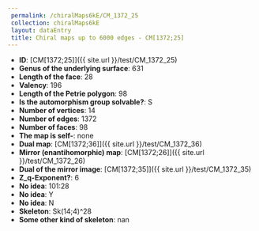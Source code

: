 ```yaml
--- 
 permalink: /chiralMaps6kE/CM_1372_25 
 collection: chiralMaps6kE
 layout: dataEntry
 title: Chiral maps up to 6000 edges - CM[1372;25]
---
```


- **ID**: [CM[1372;25]]({{ site.url }}/test/CM_1372_25)
- **Genus of the underlying surface**: 631
- **Length of the face**: 28
- **Valency**: 196
- **Length of the Petrie polygon**: 98
- **Is the automorphism group solvable?**: S
- **Number of vertices**: 14
- **Number of edges**: 1372
- **Number of faces**: 98
- **The map is self-**: none
- **Dual map**: [CM[1372;36]]({{ site.url }}/test/CM_1372_36)
- **Mirror (enantihomorphic) map**: [CM[1372;26]]({{ site.url }}/test/CM_1372_26)
- **Dual of the mirror image**: [CM[1372;35]]({{ site.url }}/test/CM_1372_35)
- **Z_q-Exponent?**: 6
- **No idea**:  101:28
- **No idea**: Y
- **No idea**: N
- **Skeleton**: Sk(14;4)^28
- **Some other kind of skeleton**: nan
